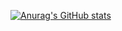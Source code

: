 [![Anurag's GitHub stats](https://github-readme-stats.vercel.app/api?username=anuraghazra)](https://github.com/lsclarke/github-readme-stats)
